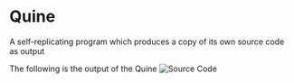 # Quine
A self-replicating program which produces a copy of its own source code as output

The following is the output of the Quine
![Source Code](https://user-images.githubusercontent.com/34955854/44307977-29836b80-a3ca-11e8-9688-35cb571ef836.png)
